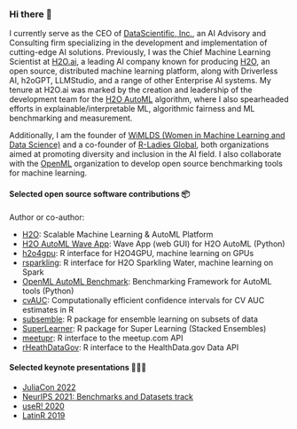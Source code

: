 ### Hi there 👋

I currently serve as the CEO of [DataScientific, Inc.](https://datascientific.com), an AI Advisory and Consulting firm specializing in the development and implementation of cutting-edge AI solutions. Previously, I was the Chief Machine Learning Scientist at [H2O.ai](https://h2o.ai), a leading AI company known for producing [H2O](https://github.com/h2oai/h2o-3), an open source, distributed machine learning platform, along with Driverless AI, h2oGPT, LLMStudio, and a range of other Enterprise AI systems.  My tenure at H2O.ai was marked by the creation and leadership of the development team for the [H2O AutoML](http://docs.h2o.ai/h2o/latest-stable/h2o-docs/automl.html) algorithm, where I also spearheaded efforts in explainable/interpretable ML, algorithmic fairness and ML benchmarking and measurement.  

Additionally, I am the founder of [WiMLDS (Women in Machine Learning and Data Science)](https://github.com/wimlds) and a co-founder of [R-Ladies Global](https://github.com/rladies), both organizations aimed at promoting diversity and inclusion in the AI field.  I also collaborate with the [OpenML](https://github.com/openml) organization to develop open source benchmarking tools for machine learning.

#### Selected open source software contributions 📦

Author or co-author:

- [H2O](https://github.com/h2oai/h2o-3): Scalable Machine Learning & AutoML Platform
- [H2O AutoML Wave App](https://github.com/h2oai/wave-h2o-automl): Wave App (web GUI) for H2O AutoML (Python)
- [h2o4gpu](https://github.com/h2oai/h2o4gpu/tree/master/src/interface_r): R interface for H2O4GPU, machine learning on GPUs
- [rsparkling](https://github.com/h2oai/sparkling-water/tree/master/r): R interface for H2O Sparkling Water, machine learning on Spark
- [OpenML AutoML Benchmark](https://github.com/openml/automlbenchmark): Benchmarking Framework for AutoML tools (Python)
- [cvAUC](https://github.com/ledell/cvAUC):  Computationally efficient confidence intervals for CV AUC estimates in R 
- [subsemble](https://github.com/ledell/subsemble): R package for ensemble learning on subsets of data 
- [SuperLearner](https://github.com/ecpolley/SuperLearner): R package for Super Learning (Stacked Ensembles)
- [meetupr](https://github.com/rladies/meetupr):  R interface to the meetup.com API 
- [rHeathDataGov](https://github.com/rOpenHealth/rHealthDataGov): R interface to the HealthData.gov Data API

#### Selected keynote presentations 👩🏻‍🏫

- [JuliaCon 2022](https://github.com/ledell/juliacon-2022-keynote)
- [NeurIPS 2021: Benchmarks and Datasets track](https://github.com/ledell/neurips-2021-keynote)
- [useR! 2020](https://github.com/ledell/useR2020-automl)
- [LatinR 2019](https://github.com/ledell/LatinR-2019-keynote)
